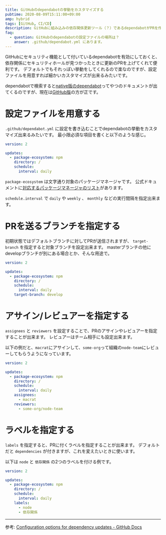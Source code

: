 ```yaml
---
title: GitHubのdependabotの挙動をカスタマイズする
pubtime: 2020-08-09T15:11:00+09:00
amp: hybrid
tags: [GitHub, CI/CD]
description: GitHubに組み込みの依存関係更新ツール（？）であるdependabotがPRを作るタイミングやラベルなどをカスタマイズする方法です。結構細かいところまで設定出来るっぽい。
faq:
  - question: GitHubのdependabotの設定ファイルの場所は？
    answer: .github/dependabot.yml にあります。
---
```


GitHubにセキュリティ機能として付いているdependabotを有効にしておくと、依存関係にセキュリティホールが見つかったときに更新のPRを上げてくれて便利です。
デフォルトでもそれっぽい挙動をしてくれるので楽なのですが、設定ファイルを用意すれば細かいカスタマイズが出来るみたいです。

dependabotで検索すると[native版のdependabot](https://dependabot.com/)ってやつのドキュメントが出てくるのですが、現在は[GitHub版](https://docs.github.com/en/github/administering-a-repository/keeping-your-dependencies-updated-automatically)の方が正です。


# 設定ファイルを用意する

`.github/dependabot.yml` に設定を書き込むことでdependabotの挙動をカスタマイズ出来るみたいです。
最小限必須な項目を書くと以下のような感じ。

``` yaml
version: 2

updates:
  - package-ecosystem: npm
    directory: /
    schedule:
      interval: daily
```

`package-ecosystem` は文字通り対象のパッケージマネージャです。
公式ドキュメントに[対応するパッケージマネージャのリスト](https://docs.github.com/en/github/administering-a-repository/configuration-options-for-dependency-updates#package-ecosystem)があります。

`schedule.interval` で `daily` や `weekly` 、 `monthly` などの実行間隔を指定出来ます。


# PRを送るブランチを指定する

初期状態ではデフォルトブランチに対してPRが送信されますが、 `target-branch` を指定すると対象ブランチを設定出来ます。
masterブランチの他にdevelopブランチが別にある場合とか、そんな用途で。

``` yaml
version: 2

updates:
  - package-ecosystem: npm
    directory: /
    schedule:
      interval: daily
    target-branch: develop
```


# アサイン/レビュアーを指定する

`assignees` と `reviewers` を設定することで、PRのアサインやレビュアーを指定することが出来ます。
レビュアーはチーム相手にも設定出来ます。

以下の例だと、`macrat`にアサインして、`some-org`って組織の`node-team`にレビューしてもらうようになっています。

``` yaml
version: 2

updates:
  - package-ecosystem: npm
    directory: /
    schedule:
      interval: daily
    assignees:
      - macrat
    reviewers:
      - some-org/node-team
```


# ラベルを指定する

`labels` を指定すると、PRに付くラベルを指定することが出来ます。
デフォルトだと `dependencies` が付きますが、これを変えたいときに使います。

以下は `node` と `依存関係` の2つのラベルを付ける例です。

``` yaml
version: 2

updates:
  - package-ecosystem: npm
    directory: /
    schedule:
      interval: daily
    labels:
      - node
      - 依存関係
```

---

参考: [Configuration options for dependency updates - GitHub Docs](https://docs.github.com/en/github/administering-a-repository/configuration-options-for-dependency-updates)
